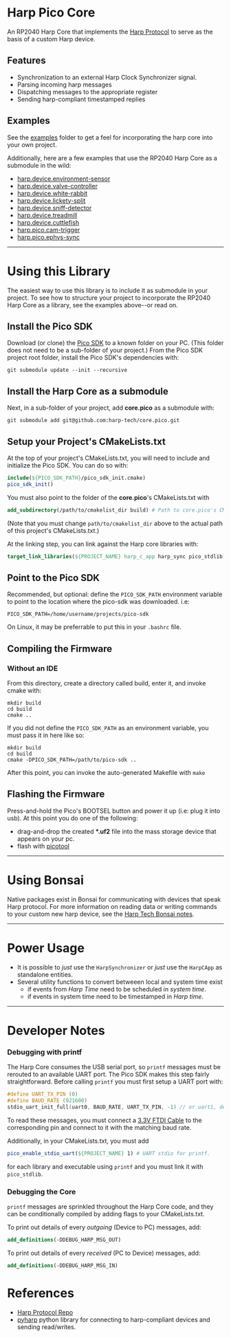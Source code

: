 # Harp Pico Core

An RP2040 Harp Core that implements the [Harp Protocol](https://harp-tech.org/protocol/BinaryProtocol-8bit.html) to serve as the basis of a custom Harp device.

## Features
* Synchronization to an external Harp Clock Synchronizer signal.
* Parsing incoming harp messages
* Dispatching messages to the appropriate register
* Sending harp-compliant timestamped replies

## Examples
See the [examples](./examples) folder to get a feel for incorporating the harp core into your own project.

Additionally, here are a few examples that use the RP2040 Harp Core as a submodule in the wild:
* [harp.device.environment-sensor](https://github.com/AllenNeuralDynamics/harp.device.environment_sensor)
* [harp.device.valve-controller](https://github.com/AllenNeuralDynamics/harp.device.valve-controller)
* [harp.device.white-rabbit](https://github.com/AllenNeuralDynamics/harp.device.white-rabbit)
* [harp.device.lickety-split](https://github.com/AllenNeuralDynamics/harp.device.lickety-split)
* [harp.device.sniff-detector](https://github.com/AllenNeuralDynamics/harp.device.sniff-detector)
* [harp.device.treadmill](https://github.com/AllenNeuralDynamics/harp.device.treadmill)
* [harp.device.cuttlefish](https://github.com/AllenNeuralDynamics/harp.device.cuttlefish)
* [harp.pico.cam-trigger](https://github.com/AllenNeuralDynamics/harp.pico.cam-trigger)
* [harp.pico.ephys-sync](https://github.com/AllenNeuralDynamics/harp.pico.ephys-sync)

---
# Using this Library
The easiest way to use this library is to include it as submodule in your project.
To see how to structure your project to incorporate the RP2040 Harp Core as a library, see the examples above--or read on.

## Install the Pico SDK
Download (or clone) the [Pico SDK](https://github.com/raspberrypi/pico-sdk) to a known folder on your PC.
(This folder does not need to be a sub-folder of your project.)
From the Pico SDK project root folder, install the Pico SDK's dependencies with:
````
git submodule update --init --recursive
````
## Install the Harp Core as a submodule
Next, in a sub-folder of your project, add **core.pico** as a submodule with:
````
git submodule add git@github.com:harp-tech/core.pico.git
````

## Setup your Project's CMakeLists.txt
At the top of your project's CMakeLists.txt, you will need to include and initialize the Pico SDK. You can do so with:
````cmake
include(${PICO_SDK_PATH}/pico_sdk_init.cmake)
pico_sdk_init()
````

You must also point to the folder of the **core.pico**'s CMakeLists.txt with
````cmake
add_subdirectory(/path/to/cmakelist_dir build) # Path to core.pico's CMakeLists.txt
````
(Note that you must change `path/to/cmakelist_dir` above to the actual path of this project's CMakeLists.txt.)

At the linking step, you can link against the Harp core libraries with:
````cmake
target_link_libraries(${PROJECT_NAME} harp_c_app harp_sync pico_stdlib)
````

## Point to the Pico SDK
Recommended, but optional: define the `PICO_SDK_PATH` environment variable to point to the location where the pico-sdk was downloaded. i.e:
````
PICO_SDK_PATH=/home/username/projects/pico-sdk
````
On Linux, it may be preferrable to put this in your `.bashrc` file.

## Compiling the Firmware

### Without an IDE
From this directory, create a directory called build, enter it, and invoke cmake with:
````
mkdir build
cd build
cmake ..
````
If you did not define the `PICO_SDK_PATH` as an environment variable, you must pass it in here like so:
````
mkdir build
cd build
cmake -DPICO_SDK_PATH=/path/to/pico-sdk ..
````
After this point, you can invoke the auto-generated Makefile with `make`

## Flashing the Firmware
Press-and-hold the Pico's BOOTSEL button and power it up (i.e: plug it into usb).
At this point you do one of the following:
* drag-and-drop the created **\*.uf2** file into the mass storage device that appears on your pc.
* flash with [picotool](https://github.com/raspberrypi/picotool)
---

# Using Bonsai
Native packages exist in Bonsai for communicating with devices that speak Harp protocol.
For more information on reading data or writing commands to your custom new harp device, see the [Harp Tech Bonsai notes](https://harp-tech.org/articles/operators.html).

---
# Power Usage 
* It is possible to *just* use the `HarpSynchronizer` or *just* use the `HarpCApp` as standalone entities.
* Several utility functions to convert betweeen local and system time exist
  * if events from *Harp Time* need to be scheduled in *system time*.
  * if events in system time need to be timestamped in *Harp time*.
---
# Developer Notes

### Debugging with printf
The Harp Core consumes the USB serial port, so `printf` messages must be rerouted to an available UART port.
The Pico SDK makes this step fairly straightforward. Before calling `printf` you must first setup a UART port with:
````C
#define UART_TX_PIN (0)
#define BAUD_RATE (921600)
stdio_uart_init_full(uart0, BAUD_RATE, UART_TX_PIN, -1) // or uart1, depending on pin
````
To read these messages, you must connect a [3.3V FTDI Cable](https://www.digikey.com/en/products/detail/adafruit-industries-llc/954/7064488?) to the corresponding pin and connect to it with the matching baud rate.

Additionally, in your CMakeLists.txt, you must add     
````cmake
pico_enable_stdio_uart(${PROJECT_NAME} 1) # UART stdio for printf.
````
for each library and executable using `printf` and you must link it with `pico_stdlib`.

### Debugging the Core
`printf` messages are sprinkled throughout the Harp Core code, and they can be conditionally compiled by adding flags to your CMakeLists.txt.

To print out details of every *outgoing* (Device to PC) messages, add:
````cmake
add_definitions(-DDEBUG_HARP_MSG_OUT)
````

To print out details of every *received* (PC to Device) messages, add:
````cmake
add_definitions(-DDEBUG_HARP_MSG_IN)
````

# References
* [Harp Protocol Repo](https://github.com/harp-tech/protocol)
* [pyharp](https://github.com/harp-tech/pyharp) python library for connecting to harp-compliant devices and sending read/writes.

